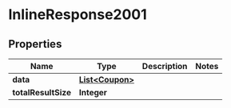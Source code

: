 
# InlineResponse2001

## Properties
Name | Type | Description | Notes
------------ | ------------- | ------------- | -------------
**data** | [**List&lt;Coupon&gt;**](Coupon.md) |  | 
**totalResultSize** | **Integer** |  | 



